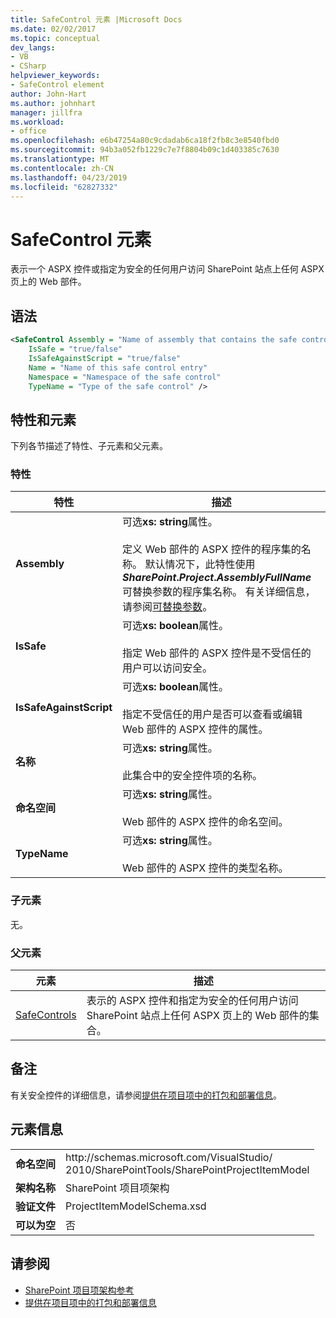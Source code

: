 ```yaml
---
title: SafeControl 元素 |Microsoft Docs
ms.date: 02/02/2017
ms.topic: conceptual
dev_langs:
- VB
- CSharp
helpviewer_keywords:
- SafeControl element
author: John-Hart
ms.author: johnhart
manager: jillfra
ms.workload:
- office
ms.openlocfilehash: e6b47254a80c9cdadab6ca18f2fb8c3e8540fbd0
ms.sourcegitcommit: 94b3a052fb1229c7e7f8804b09c1d403385c7630
ms.translationtype: MT
ms.contentlocale: zh-CN
ms.lasthandoff: 04/23/2019
ms.locfileid: "62827332"
---
```

# <a name="safecontrol-element"></a>SafeControl 元素
  表示一个 ASPX 控件或指定为安全的任何用户访问 SharePoint 站点上任何 ASPX 页上的 Web 部件。

## <a name="syntax"></a>语法

```xml
<SafeControl Assembly = "Name of assembly that contains the safe control"
    IsSafe = "true/false"
    IsSafeAgainstScript = "true/false"
    Name = "Name of this safe control entry"
    Namespace = "Namespace of the safe control"
    TypeName = "Type of the safe control" />
```

## <a name="attributes-and-elements"></a>特性和元素
 下列各节描述了特性、子元素和父元素。

### <a name="attributes"></a>特性

|特性|描述|
|---------------|-----------------|
|**Assembly**|可选**xs: string**属性。<br /><br /> 定义 Web 部件的 ASPX 控件的程序集的名称。 默认情况下，此特性使用 **$SharePoint.Project.AssemblyFullName$** 可替换参数的程序集名称。 有关详细信息，请参阅[可替换参数](../sharepoint/replaceable-parameters.md)。|
|**IsSafe**|可选**xs: boolean**属性。<br /><br /> 指定 Web 部件的 ASPX 控件是不受信任的用户可以访问安全。|
|**IsSafeAgainstScript**|可选**xs: boolean**属性。<br /><br /> 指定不受信任的用户是否可以查看或编辑 Web 部件的 ASPX 控件的属性。|
|**名称**|可选**xs: string**属性。<br /><br /> 此集合中的安全控件项的名称。|
|**命名空间**|可选**xs: string**属性。<br /><br /> Web 部件的 ASPX 控件的命名空间。|
|**TypeName**|可选**xs: string**属性。<br /><br /> Web 部件的 ASPX 控件的类型名称。|

### <a name="child-elements"></a>子元素
 无。

### <a name="parent-elements"></a>父元素

|元素|描述|
|-------------|-----------------|
|[SafeControls](../sharepoint/safecontrols-element.md)|表示的 ASPX 控件和指定为安全的任何用户访问 SharePoint 站点上任何 ASPX 页上的 Web 部件的集合。|

## <a name="remarks"></a>备注
 有关安全控件的详细信息，请参阅[提供在项目项中的打包和部署信息](../sharepoint/providing-packaging-and-deployment-information-in-project-items.md)。

## <a name="element-information"></a>元素信息

|||
|-|-|
|**命名空间**|http:\/\/schemas.microsoft.com/VisualStudio/<br>2010/SharePointTools/SharePointProjectItemModel|
|**架构名称**|SharePoint 项目项架构|
|**验证文件**|ProjectItemModelSchema.xsd|
|**可以为空**|否|

## <a name="see-also"></a>请参阅
- [SharePoint 项目项架构参考](../sharepoint/sharepoint-project-item-schema-reference.md)
- [提供在项目项中的打包和部署信息](../sharepoint/providing-packaging-and-deployment-information-in-project-items.md)
